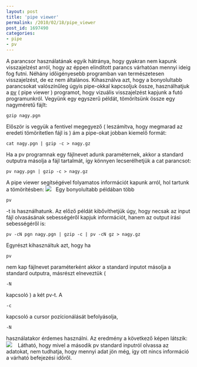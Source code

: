 ```yaml
---
layout: post
title: 'pipe viewer'
permalink: /2010/02/18/pipe_viewer
post_id: 1697490
categories: 
- pipe
- pv
---
```


A parancsor használatának egyik hátránya, hogy gyakran nem kapunk visszajelzést arról, hogy az éppen elindított parancs várhatóan mennyi ideig fog futni. Néhány időigényesebb programban van természetesen visszajelzést, de ez nem általános. 
Kihasználva azt, hogy a bonyolultabb parancsokat valószínűleg úgyis pipe-okkal kapcsoljuk össze, használhatjuk a 
[pv](http://www.ivarch.com/programs/pv.shtml) ( pipe viewer ) programot, hogy vizuális visszajelzést kapjunk a futó programunkról. 
Vegyünk egy egyszerű példát, tömörítsünk össze egy nagyméretű fájlt: 
```
gzip nagy.pgn
``` 
Először is vegyük a fentivel megegyező ( leszámítva, hogy megmarad az eredeti tömörítetlen fájl is ) ám a pipe-okat jobban kiemelő formát: 
```
cat nagy.pgn | gzip -c > nagy.gz
``` 
Ha a pv programnak egy fájlnevet adunk paraméternek, akkor a standard outputra másolja a fájl tartalmát, így könnyen lecserélhetjük a cat parancsot: 
```
pv nagy.pgn | gzip -c > nagy.gz
``` 
A pipe viewer segítségével folyamatos információt kapunk arról, hol tartunk a tömörítésben: 
![](http://commandline.blog.hu/media/image/pipe_viewer_1.png)  
 Egy bonyolultabb példában több 
```
pv
```
-t is használhatunk. Az előző példát kibővíthetjük úgy, hogy necsak az input fájl olvasásának sebességéről kapjuk információt, hanem az output írási sebességéről is: 
```
pv -cN pgn nagy.pgn | gzip -c | pv -cN gz > nagy.gz
``` 
Egyrészt kihasználtuk azt, hogy ha 
```
pv
```
 nem kap fájlnevet paraméterként akkor a standard inputot másolja a standard outputra, másrészt elneveztük ( 
```
-N
```
 kapcsoló ) a két pv-t. A 
```
-c
```
 kapcsoló a cursor pozícionálását befolyásolja, 
```
-N
```
 használatakor érdemes használni. 
Az eredmény a következő képen látszik: 
![](http://commandline.blog.hu/media/image/pipe_viewer_2.png) 
  
 Látható, hogy mivel a második pv standard inputról olvassa az adatokat, nem tudhatja, hogy mennyi adat jön még, így ott nincs információ a várható befejezési időről.